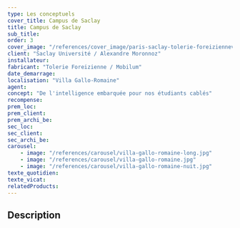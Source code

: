 ```yaml
---
type: Les conceptuels
cover_title: Campus de Saclay
title: Campus de Saclay
sub_title:
order: 3
cover_image: "/references/cover_image/paris-saclay-tolerie-foreiziennev2.jpg"
client: "Saclay Université / Alexandre Moronnoz"
installateur:
fabricant: "Tolerie Foreizienne / Mobilum"
date_demarrage:
localisation: "Villa Gallo-Romaine"
agent:
concept: "De l'intelligence embarquée pour nos étudiants cablés"
recompense:
prem_loc:
prem_client:
prem_archi_be:
sec_loc:
sec_client:
sec_archi_be:
carousel:
    - image: "/references/carousel/villa-gallo-romaine-long.jpg"
    - image: "/references/carousel/villa-gallo-romaine.jpg"
    - image: "/references/carousel/villa-gallo-romaine-nuit.jpg"
texte_quotidien:
texte_vicat:
relatedProducts:
---
```


## Description
